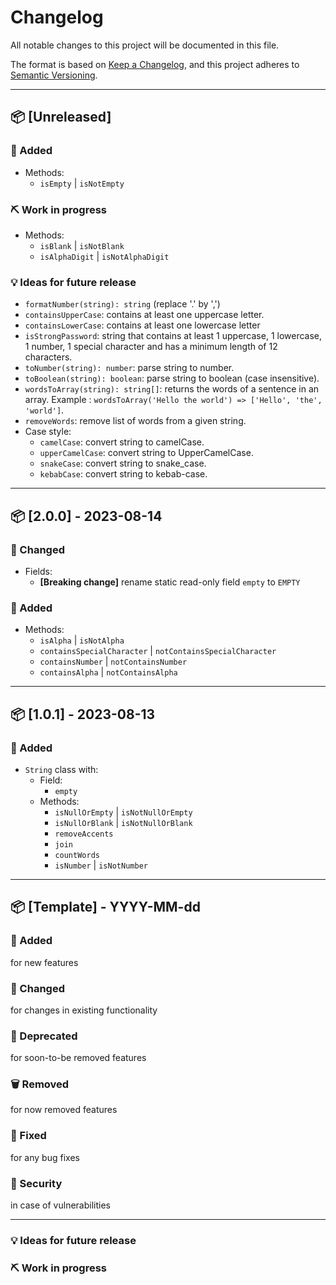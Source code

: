 # Changelog

All notable changes to this project will be documented in this file.

The format is based on [Keep a Changelog](https://keepachangelog.com/en/1.0.0/),
and this project adheres to [Semantic Versioning](https://semver.org/spec/v2.0.0.html).

---

## 📦 [Unreleased] 

### 💎 Added

- Methods:
  - `isEmpty` | `isNotEmpty`

### ⛏️ Work in progress

- Methods:
  - `isBlank` | `isNotBlank`
  - `isAlphaDigit` | `isNotAlphaDigit`

### 💡 Ideas for future release

- `formatNumber(string): string` (replace '.' by ',')
- `containsUpperCase`: contains at least one uppercase letter.
- `containsLowerCase`: contains at least one lowercase letter
- `isStrongPassword`: string that contains at least 1 uppercase,
  1 lowercase, 1 number, 1 special character and has a minimum length of 12 characters.
- `toNumber(string): number`: parse string to number.
- `toBoolean(string): boolean`: parse string to boolean (case insensitive).
- `wordsToArray(string): string[]`: returns the words of a sentence in an array.
    Example : `wordsToArray('Hello the world') => ['Hello', 'the', 'world']`.
- `removeWords`: remove list of words from a given string.
- Case style:
  - `camelCase`: convert string to camelCase.
  - `upperCamelCase`: convert string to UpperCamelCase.
  - `snakeCase`: convert string to snake_case.
  - `kebabCase`: convert string to kebab-case.

---

## 📦 [2.0.0] - 2023-08-14

### 🔧 Changed 

- Fields:
  - **[Breaking change]** rename static read-only field `empty` to `EMPTY`

### 💎 Added

- Methods: 
  - `isAlpha` | `isNotAlpha`
  - `containsSpecialCharacter` | `notContainsSpecialCharacter`
  - `containsNumber` | `notContainsNumber`
  - `containsAlpha` | `notContainsAlpha`

---

## 📦 [1.0.1] - 2023-08-13

### 💎 Added

- `String` class with:
  - Field:
    - `empty`
  - Methods:
    - `isNullOrEmpty` | `isNotNullOrEmpty`
    - `isNullOrBlank` | `isNotNullOrBlank`
    - `removeAccents`
    - `join`
    - `countWords`
    - `isNumber` | `isNotNumber`

---

## 📦 [Template] - YYYY-MM-dd

### 💎 Added
for new features

### 🔧 Changed
for changes in existing functionality

### 🚧 Deprecated
for soon-to-be removed features

### 🗑️ Removed
for now removed features

### 🐞 Fixed
for any bug fixes

### 🦺 Security
in case of vulnerabilities

--- 

### 💡 Ideas for future release
### ⛏️ Work in progress
